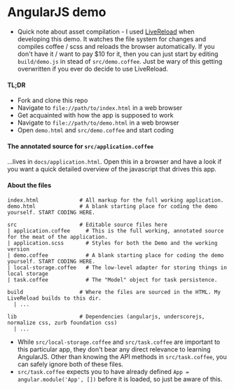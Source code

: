 # AngularJS demo

* Quick note about asset compilation - 
I used [LiveReload](http://livereload.com/) when developing this demo. It watches the file system for changes and compiles coffee / scss and reloads the browser automatically. If you don't have it / want to pay $10 for it, then you can just start by editing `build/demo.js` in stead of `src/demo.coffee`. Just be wary of this getting overwritten if you ever do decide to use LiveReload.

#### TL;DR
- Fork and clone this repo
- Navigate to `file://path/to/index.html` in a web browser
- Get acquainted with how the app is supposed to work
- Navigate to `file://path/to/demo.html` in a web browser
- Open `demo.html` and `src/demo.coffee` and start coding

#### The annotated source for `src/application.coffee`

…lives in `docs/application.html`. Open this in a browser and have a look if you want a quick detailed overview of the javascript that drives this app.

#### About the files

```
index.html             # All markup for the full working application.
demo.html              # A blank starting place for coding the demo yourself. START CODING HERE.

src                    # Editable source files here
| application.coffee     # This is the full working, annotated source for the meat of the application.
| application.scss       # Styles for both the Demo and the working version
| demo.coffee            # A blank starting place for coding the demo yourself. START CODING HERE.
| local-storage.coffee   # The low-level adapter for storing things in local storage
| task.coffee            # The "Model" object for task persistence.

build                  # Where the files are sourced in the HTML. My LiveReload builds to this dir.
  | ...

lib                    # Dependencies (angularjs, underscorejs, normalize css, zurb foundation css)
  | ...
```

- While `src/local-storage.coffee` and `src/task.coffee` are important to this particular app, they don't bear any direct relevance to learning AngularJS. Other than knowing the API methods in `src/task.coffee`, you can safely ignore both of these files.
- `src/task.coffee` expects you to have already defined `App = angular.module('App', [])` before it is loaded, so just be aware of this.
